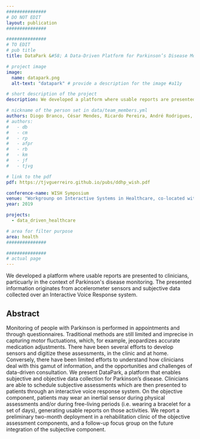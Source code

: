```yaml
---
###############
# DO NOT EDIT
layout: publication
###############

###############
# TO EDIT
# pub title
title: DataPark &#58; A Data-Driven Platform for Parkinson’s Disease Monitoring

# project image
image:
  name: datapark.png
  alt-text: "datapark" # provide a description for the image #a11y

# short description of the project
description: We developed a platform where usable reports are presented to clinicians, particuarly in the context of Parkinson's disease monitoring. The presented information originates from accelerometer sensors and subjective data collected over an Interactive Voice Response system.

# nickname of the person set in data/team_members.yml
authors: Diogo Branco, César Mendes, Ricardo Pereira, André Rodrigues, Raquel Bouça, Kyle Montague, Joaquim Ferreira, Tiago Guerreiro
# authors:
#   - db
#   - cm
#   - rp
#   - afpr
#   - rb
#   - km
#   - jf
#   - tjvg

# link to the pdf
pdf: https://tjvguerreiro.github.io/pubs/ddhp_wish.pdf

conference-name: WISH Symposium
venue: "Workgrounp on Interactive Systems in Healthcare, co-located with CHI'19, Glasgow, UK, May, 2019"
year: 2019

projects:
  - data_driven_healthcare

# area for filter purpose
area: health
###############

###############
# actual page
---
```

We developed a platform where usable reports are presented to clinicians, particuarly in the context of Parkinson's disease monitoring. The presented information originates from accelerometer sensors and subjective data collected over an Interactive Voice Response system.

## Abstract
Monitoring of people with Parkinson is performed in appointments and through questionnaires.
Traditional methods are still limited and imprecise in capturing motor fluctuations, which, for example,
jeopardizes accurate medication adjustments. There have been several efforts to develop sensors and
digitize these assessments, in the clinic and at home. Conversely, there have been limited efforts to
understand how clinicians deal with this gamut of information, and the opportunities and challenges of
data-driven consultation. We present DataPark, a platform that enables subjective and objective data
collection for Parkinson’s disease. Clinicians are able to schedule subjective assessments which are
then presented to patients through an interactive voice response system. On the objective component,
patients may wear an inertial sensor during physical assessments and/or during free-living periods
(i.e. wearing a bracelet for a set of days), generating usable reports on those activities. We report a
preliminary two-month deployment in a rehabilitation clinic of the objective assessment components,
and a follow-up focus group on the future integration of the subjective component.
